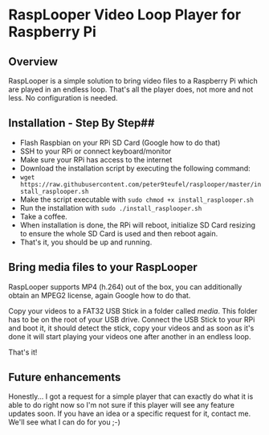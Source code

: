 # RaspLooper Video Loop Player for Raspberry Pi

## Overview ##
RaspLooper is a simple solution to bring video files to a Raspberry Pi which are played in an endless loop. That's all the player does, not more and not less. No configuration is needed.

## Installation - Step By Step##

* Flash Raspbian on your RPi SD Card (Google how to do that)
* SSH to your RPi or connect keyboard/monitor
* Make sure your RPi has access to the internet
* Download the installation script by executing the following command:
* `wget https://raw.githubusercontent.com/peter9teufel/rasplooper/master/install_rasplooper.sh`
* Make the script executable with `sudo chmod +x install_rasplooper.sh`
* Run the installation with `sudo ./install_rasplooper.sh`
* Take a coffee.
* When installation is done, the RPi will reboot, initialize SD Card resizing to ensure the whole SD Card is used and then reboot again.
* That's it, you should be up and running.

## Bring media files to your RaspLooper ##
RaspLooper supports MP4 (h.264) out of the box, you can additionally obtain an MPEG2 license, again Google how to do that.

Copy your videos to a FAT32 USB Stick in a folder called *media*. This folder has to be on the root of your USB drive.
Connect the USB Stick to your RPi and boot it, it should detect the stick, copy your videos and as soon as it's done it will start playing your videos one after another in an endless loop.

That's it!

## Future enhancements ##
Honestly... I got a request for a simple player that can exactly do what it is able to do right now so I'm not sure if this player will see any feature updates soon. If you have an idea or a specific request for it, contact me. We'll see what I can do for you ;-)
